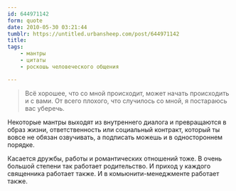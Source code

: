 ```yaml
---
id: 644971142
form: quote
date: 2010-05-30 03:21:44
tumblr: https://untitled.urbansheep.com/post/644971142
title: 
tags:
    - мантры
    - цитаты
    - роскошь человеческого общения

---
```


<blockquote>
Всё хорошее, что со мной происходит, может начать происходить и с вами. От всего плохого, что случилось со мной, я постараюсь вас уберечь.
</blockquote>

<p>Некоторые мантры выходят из внутреннего диалога и превращаются в образ жизни, ответственность или социальный контракт, который ты вовсе не обязан озвучивать, а подписать можешь и в одностороннем порядке.</p>

<p>Касается дружбы, работы и романтических отношений тоже. В очень большой степени так работает родительство. И приход у каждого священника работает также. И в комьюнити-менеджменте работает также.</p>
